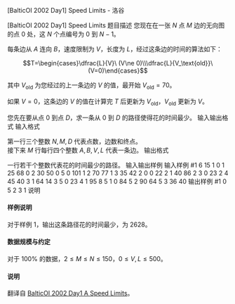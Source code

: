 



[BalticOI 2002 Day1] Speed Limits - 洛谷














[BalticOI 2002 Day1] Speed Limits
题目描述
您现在在一张 $N$ 点 $M$ 边的无向图的点 $0$ 处，这 $N$ 个点编号为 $0$ 到 $N-1$。

每条边从 $A$ 连向 $B$，速度限制为 $V$，长度为 $L$，经过这条边的时间的算法如下：

$$T=\begin{cases}\dfrac{L}{V}\ (V\ne 0)\\\dfrac{L}{V_\text{old}}\ (V=0)\end{cases}$$

其中 $V_\text{old}$ 为您经过的上一条边的 $V$ 的值，最开始 $V_\text{old}=70$。

如果 $V=0$，这条边的 $V$ 的值在计算完 $T$ 后更新为 $V_\text{old}$，$V_\text{old}$ 更新为 $V$。

您先在要从点 $0$ 到点 $D$，求一条从 $0$ 到 $D$ 的路径使得花的时间最少。
输入输出格式
输入格式

第一行三个整数 $N,M,D$ 代表点数，边数和终点。     
接下来 $M$ 行每行四个整数 $A,B,V,L$ 代表一条边。
输出格式

一行若干个整数代表花的时间最少的路径。
输入输出样例
输入样例 #1
6 15 1
0 1 25 68
0 2 30 50
0 5 0 101
1 2 70 77
1 3 35 42
2 0 0 22
2 1 40 86
2 3 0 23
2 4 45 40
3 1 64 14
3 5 0 23
4 1 95 8
5 1 0 84
5 2 90 64
5 3 36 40
输出样例 #1
0 5 2 3 1
说明
#### 样例说明

对于样例 $1$，输出这条路径花的时间最少，为 $2628$。

#### 数据规模与约定

对于 $100\%$ 的数据，$2 \le M \le N \le 150$，$0 \le V,L \le 500$。

#### 说明

翻译自 [BalticOI 2002 Day1 A Speed Limits](https://boi.cses.fi/files/boi2002_day1.pdf)。






